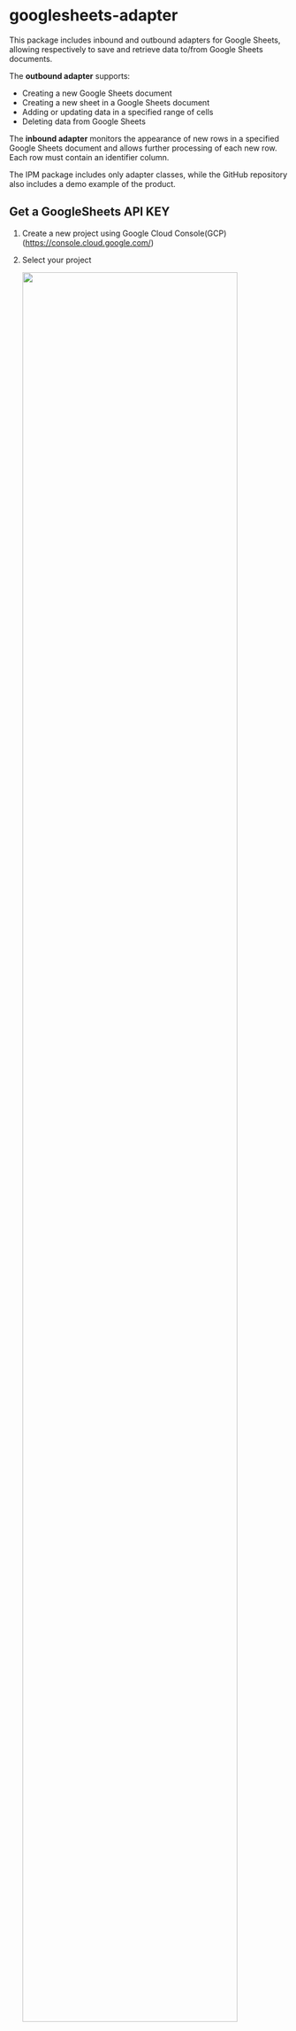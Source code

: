 # googlesheets-adapter

This package includes inbound and outbound adapters for Google Sheets, allowing respectively to save and retrieve data to/from Google Sheets documents.

The **outbound adapter** supports:

* Creating a new Google Sheets document
* Creating a new sheet in a Google Sheets document
* Adding or updating data in a specified range of cells
* Deleting data from Google Sheets
  
The **inbound adapter** monitors the appearance of new rows in a specified Google Sheets document and allows further processing of each new row. Each row must contain an identifier column.

The IPM package includes only adapter classes, while the GitHub repository also includes a demo example of the product.

## Get a GoogleSheets API KEY

1. Create a new project using Google Cloud Console(GCP) (https://console.cloud.google.com/)

2. Select your project
   
   <img src="https://nsolov.com/img/adapter/image6.png" width="90%">
   
3. Enable access to Google Sheets and Google Drive API

  <img src="https://nsolov.com/img/adapter/image2.png" width="50%">
  
  Enable **Google Sheets API** and **Google Drive API**

4. Creatе Google Service Account

   APIs and Services -> Credentials
   <img src="https://nsolov.com/img/adapter/image5.png" width="90%">

* First step - specify the name of the Service account
* Second step - Select Role “Editor”
* Third step - optional - skip it

5. Create API keys

Click on the service account to configure it. 

Copy somewhere the service account’s email - you will use it later.

Go to Keys tab and click “Add Key” and then “Create New Key”
Select “JSON” and download created file. 
 
